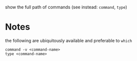 show the full path of commands
(see instead: `command`, `type`)

# Notes
the following are ubiquitously available and preferable to `which`
```
command -v <command-name>
type <command-name>
```
